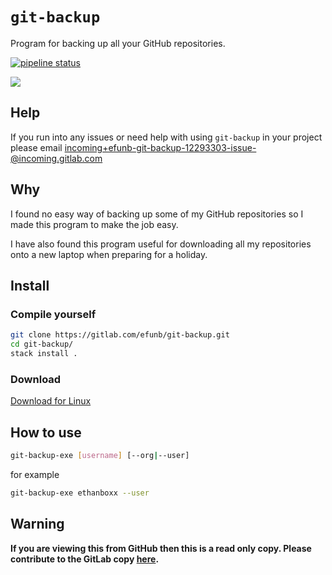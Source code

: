# `git-backup`
Program for backing up all your GitHub repositories.

[![pipeline status](https://gitlab.com/efunb/git-backup/badges/master/pipeline.svg)](https://gitlab.com/efunb/git-backup/commits/master)

![](working_example.gif)

## Help

If you run into any issues or need help with using `git-backup` in your project please email [incoming+efunb-git-backup-12293303-issue-@incoming.gitlab.com](incoming+efunb-git-backup-12293303-issue-@incoming.gitlab.com)

## Why

I found no easy way of backing up some of my GitHub repositories so I made this program to make the job easy.

I have also found this program useful for downloading all my repositories onto a new laptop when preparing for a holiday.

## Install
### Compile yourself

```sh
git clone https://gitlab.com/efunb/git-backup.git
cd git-backup/
stack install .
```

### Download

[Download for Linux](https://gitlab.com/efunb/git-backup/-/jobs/artifacts/master/raw/files/git-backup-exe?job=linux-optimized)

## How to use

```sh
git-backup-exe [username] [--org|--user]
```
for example
```sh
git-backup-exe ethanboxx --user
```

## **Warning**

**If you are viewing this from GitHub then this is a read only copy. Please contribute to the GitLab copy [here](https://gitlab.com/efunb/git-backup).**